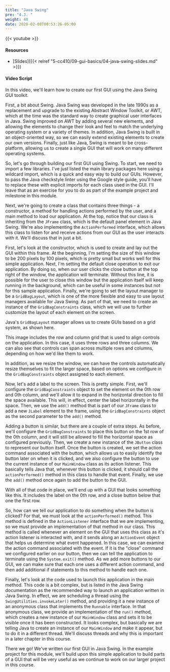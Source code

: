 ```yaml
---
title: "Java Swing"
pre: "4.J. "
weight: 40
date: 2020-02-08T00:53:26-05:00
---
```


{{< youtube  >}}

#### Resources

* [Slides]({{< relref "5-cc410/09-gui-basics/04-java-swing-slides.md" >}})

#### Video Script

In this video, we'll learn how to create our first GUI using the Java Swing GUI toolkit.

First, a bit about Swing. Java Swing was developed in the late 1990s as a replacement and upgrade to the existing Abstract Window Toolkit, or AWT, which at the time was the standard way to create graphical user interfaces in Java. Swing improved on AWT by adding several new elements, and allowing the elements to change their look and feel to match the underlying operating system or a variety of themes. In addition, Java Swing is built in an object-oriented way, so we can easily extend existing elements to create our own versions. Finally, just like Java, Swing is meant to be cross-platform, allowing us to create a single GUI that will work on many different operating systems.

So, let's go through building our first GUI using Swing. To start, we need to import a few libraries. I've just listed the main library packages here using a wildcard import, which is a quick and easy way to build our GUIs. However, to pass the Java checkstyle linter using the Google style guide, you'll have to replace these with explicit imports for each class used in the GUI. I'll leave that as an exercise for you to do as part of the example project and milestone in this module.

Next, we're going to create a class that contains three things - a constructor, a method for handling actions performed by the user, and a main method to load our application. At the top, notice that our class is inheriting from the `JFrame` class, which is the default panel element in Java Swing. We're also implementing the `ActionPerformed` interface, which allows this class to listen for and receive actions from our GUI as the user interacts with it. We'll discuss that in just a bit.

First, let's look at the constructor, which is used to create and lay out the GUI within this frame. At the beginning, I'm setting the size of this window to be 200 pixels by 100 pixels, which is pretty small but works well for this simple application. Next, I'm setting the default close operation to exit our application. By doing so, when our user clicks the close button at the top right of the window, the application will terminate. Without this line, it is possible for the user to close this window but the application itself will keep running in the background, which can be useful in some instances but not for this sample application. Finally, we're going to set the layout manager to be a `GridBagLayout`, which is one of the more flexible and easy to use layout managers available for Java Swing. As part of that, we need to create an instance of the `GridBagConstraints` class, which we will use to further customize the layout of each element on the screen.

Java's `GridBagLayout` manager allows us to create GUIs based on a grid system, as shown here.

This image includes the row and column grid that is used to align controls on the application. In this case, it uses three rows and three columns. We can also see that controls can span across multiple rows and columns, depending on how we'd like them to work.

In addition, as we resize the window, we can have the controls automatically resize themselves to fit the larger space, based on options we configure in the `GridBagConstraints` object assigned to each element. 

Now, let's add a label to the screen. This is pretty simple. First, we'll configure the `GridBagConstraints` object to set the element on the 0th row and 0th column, and we'll allow it to expand in the horizontal direction to fill the space available. This will, in effect, center the label horizontally in the space. Then, we use the `add()` method that is part of our `JFrame` class to add a new `JLabel` element to the frame, using the `GridBagConstraints` object as the second parameter to the `add()` method. 

Adding a button is similar, but there are a couple of extra steps. As before, we'll configure the `GridBagConstraints` to place this button on the 1st row of the 0th column, and it will still be allowed to fill the horizontal space as configured previously. Then, we create a new instance of the `JButton` class to represent our button itself. Once the button is created, we set the action command associated with the button, which allows us to easily identify the button later on when it is clicked, and we also configure the button to use the current instance of our `MainWindow` class as its action listener. This basically tells Java that, whenever this button is clicked, it should call the `actionPerformed()` method in this class to handle that event. Finally, we use the `add()` method once again to add the button to the GUI.

With all of that code in place, we'll end up with a GUI that looks something like this. It includes the label on the 0th row, and a close button below that one the first row. 

So, how can we tell our application to do something when the button is clicked? For that, we must look at the `actionPerformed()` method. This method is defined in the `ActionListener` interface that we are implementing, so we must provide an implementation of that method in our class. This method is called whenever an element on the GUI that uses this class as it's action listener is interacted with, and it sends along an `ActionEvent` object that helps us determine what event happened. In this case, we can examine the action command associated with the event. If it is the "close" command we configured earlier on our button, then we can tell the application to terminate using the `System.exit()` method. As we add more buttons to our GUI, we can make sure that each one uses a different action command, and then add additional if statements to this method to handle each one.

Finally, let's look at the code used to launch this application in the main method. This code is a bit complex, but is listed in the Java Swing documentation as the recommended way to launch an application written in Java Swing. In effect, we are scheduling a thread using the `SwingUtilities.invokeLater()` method, and providing it a new instance of an anonymous class that implements the `Runnable` interface. In that anonymous class, we provide an implementation of the `run()` method, which creates a new instance of our `MainWindow` class and sets it to be visible once it has been constructed. It looks complex, but basically we are telling Java to create an instance of our `MainWindow` and make it appear, but to do it in a different thread. We'll discuss threads and why this is important in a later chapter in this course.

There we go! We've written our first GUI in Java Swing. In the example project for this module, we'll build upon this simple application to build parts of a GUI that will be very useful as we continue to work on our larger project in this course. 